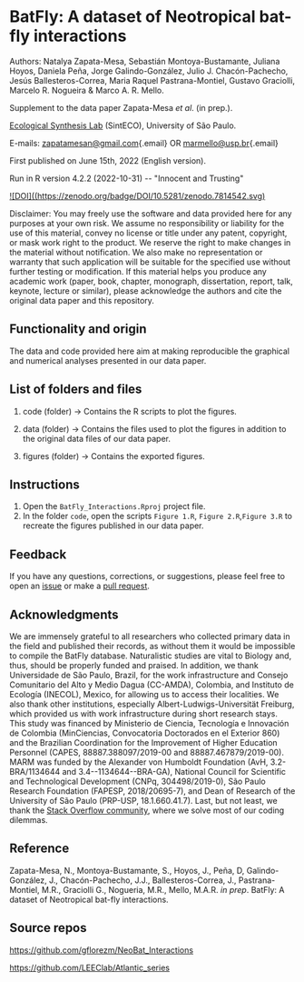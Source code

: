 # BatFly: A dataset of Neotropical bat-fly interactions

Authors: Natalya Zapata-Mesa, Sebastián Montoya-Bustamante, Juliana Hoyos, Daniela Peña, Jorge Galindo-González, Julio J. Chacón-Pachecho, Jesús Ballesteros-Correa, Maria Raquel Pastrana-Montiel, Gustavo Graciolli, Marcelo R. Nogueira & Marco A. R. Mello.

Supplement to the data paper Zapata-Mesa *et al*. (in prep.).

[Ecological Synthesis Lab](https://marcomellolab.wordpress.com) (SintECO), University of São Paulo.

E-mails: [zapatamesan\@gmail.com](mailto:zapatamesan@gmail.com){.email} OR [marmello\@usp.br](mailto:marmello@usp.br){.email}

First published on June 15th, 2022 (English version).

Run in R version 4.2.2 (2022-10-31) -- "Innocent and Trusting"

[![DOI]((https://zenodo.org/badge/DOI/10.5281/zenodo.7814542.svg)](https://doi.org/10.5281/zenodo.7814542)

Disclaimer: You may freely use the software and data provided here for any purposes at your own risk. We assume no responsibility or liability for the use of this material, convey no license or title under any patent, copyright, or mask work right to the product. We reserve the right to make changes in the material without notification. We also make no representation or warranty that such application will be suitable for the specified use without further testing or modification. If this material helps you produce any academic work (paper, book, chapter, monograph, dissertation, report, talk, keynote, lecture or similar), please acknowledge the authors and cite the original data paper and this repository.

## Functionality and origin

The data and code provided here aim at making reproducible the graphical and numerical analyses presented in our data paper.

## List of folders and files

1.  code (folder) -\> Contains the R scripts to plot the figures.

2.  data (folder) -\> Contains the files used to plot the figures in addition to the original data files of our data paper.

3.  figures (folder) -\> Contains the exported figures.

## Instructions

1.  Open the `BatFly_Interactions.Rproj` project file.
2.  In the folder `code`, open the scripts `Figure 1.R`, `Figure 2.R`,`Figure 3.R` to recreate the figures published in our data paper.

## Feedback

If you have any questions, corrections, or suggestions, please feel free to open an [issue](https://github.com/NatalyaZapata/BatFly_Interactions/issues) or make a [pull request](https://github.com/NatalyaZapata/BatFly_Interactions/pulls).

## Acknowledgments

We are immensely grateful to all researchers who collected primary data in the field and published their records, as without them it would be impossible to compile the BatFly database. Naturalistic studies are vital to Biology and, thus, should be properly funded and praised. In addition, we thank Universidade de São Paulo, Brazil, for the work infrastructure and Consejo Comunitario del Alto y Medio Dagua (CC-AMDA), Colombia, and Instituto de Ecología (INECOL), Mexico, for allowing us to access their localities. We also thank other institutions, especially Albert-Ludwigs-Universität Freiburg, which provided us with work infrastructure during short research stays. This study was financed by Ministerio de Ciencia, Tecnología e Innovación de Colombia (MinCiencias, Convocatoria Doctorados en el Exterior 860) and the Brazilian Coordination for the Improvement of Higher Education Personnel (CAPES, 88887.388097/2019-00 and 88887.467879/2019-00). MARM was funded by the Alexander von Humboldt Foundation (AvH, 3.2-BRA/1134644 and 3.4--1134644--BRA-GA), National Council for Scientific and Technological Development (CNPq, 304498/2019-0), São Paulo Research Foundation (FAPESP, 2018/20695-7), and Dean of Research of the University of São Paulo (PRP-USP, 18.1.660.41.7). Last, but not least, we thank the [Stack Overflow community](https://stackoverflow.com), where we solve most of our coding dilemmas.

## Reference

Zapata-Mesa, N., Montoya-Bustamante, S., Hoyos, J., Peña, D, Galindo-González, J., Chacón-Pachecho, J.J., Ballesteros-Correa, J., Pastrana-Montiel, M.R., Graciolli G., Nogueria, M.R., Mello, M.A.R. *in prep*. BatFly: A dataset of Neotropical bat-fly interactions.

## Source repos

<https://github.com/gflorezm/NeoBat_Interactions>

<https://github.com/LEEClab/Atlantic_series>
